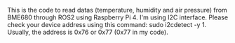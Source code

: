 This is the code to read datas (temperature, humidity and air pressure) from BME680 through ROS2 using Raspberry Pi 4.
I'm using I2C interface. Please check your device address using this command: sudo i2cdetect -y 1. Usually, the address is 0x76 or 0x77 (0x77 in my code).

